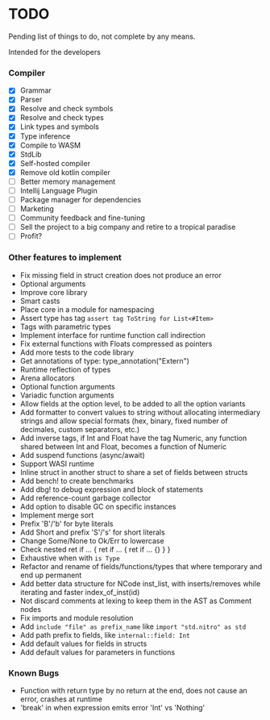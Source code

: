 # TODO

Pending list of things to do, not complete by any means.

Intended for the developers

### Compiler

- [x] Grammar
- [x] Parser
- [x] Resolve and check symbols
- [x] Resolve and check types
- [x] Link types and symbols
- [x] Type inference
- [x] Compile to WASM
- [x] StdLib
- [x] Self-hosted compiler
- [x] Remove old kotlin compiler
- [ ] Better memory management
- [ ] Intellij Language Plugin
- [ ] Package manager for dependencies
- [ ] Marketing
- [ ] Community feedback and fine-tuning
- [ ] Sell the project to a big company and retire to a tropical paradise
- [ ] Profit?

### Other features to implement

- Fix missing field in struct creation does not produce an error
- Optional arguments 
- Improve core library
- Smart casts
- Place core in a module for namespacing
- Assert type has tag `assert tag ToString for List<#Item>`
- Tags with parametric types
- Implement interface for runtime function call indirection
- Fix external functions with Floats compressed as pointers
- Add more tests to the code library
- Get annotations of type: type_annotation<Box>("Extern")
- Runtime reflection of types
- Arena allocators
- Optional function arguments
- Variadic function arguments
- Allow fields at the option level, to be added to all the option variants
- Add formatter to convert values to string without allocating intermediary strings and allow special formats (hex,
  binary, fixed number of decimales, custom separators, etc.)
- Add inverse tags, if Int and Float have the tag Numeric, any function shared between Int and Float, becomes a function
  of Numeric
- Add suspend functions (async/await)
- Support WASI runtime
- Inline struct in another struct to share a set of fields between structs
- Add bench! to create benchmarks
- Add dbg! to debug expression and block of statements
- Add reference-count garbage collector
- Add option to disable GC on specific instances
- Implement merge sort
- Prefix 'B'/'b' for byte literals
- Add Short and prefix 'S'/'s' for short literals
- Change Some/None to Ok/Err to lowercase
- Check nested ret if ... { ret if ... { ret if ... {} } }
- Exhaustive when with `is Type`
- Refactor and rename of fields/functions/types that where temporary and end up permanent
- Add better data structure for NCode inst_list, with inserts/removes while iterating and faster index_of_inst(id)
- Not discard comments at lexing to keep them in the AST as Comment nodes
- Fix imports and module resolution
- Add `include "file" as prefix_name` like `import "std.nitro" as std`
- Add path prefix to fields, like `internal::field: Int`
- Add default values for fields in structs
- Add default values for parameters in functions

### Known Bugs

- Function with return type by no return at the end, does not cause an error, crashes at runtime
- 'break' in when expression emits error 'Int' vs 'Nothing'
